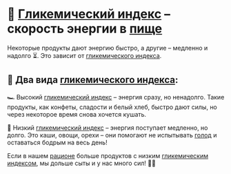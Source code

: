 # 🚗 [Гликемический индекс](glycemic_index.md) – скорость энергии в [пище](food2.md)

Некоторые продукты дают энергию быстро, а другие – медленно и надолго ⏳.
Это зависит от [гликемического индекса](glycemic_index.md).

## 🔹 Два вида [гликемического индекса](glycemic_index.md):
🏎 Высокий [гликемический индекс](glycemic_index.md) – энергия сразу, но ненадолго.
Такие продукты, как конфеты, сладости и белый хлеб, быстро дают силы,
но через некоторое время снова хочется кушать.

🚜 Низкий [гликемический индекс](glycemic_index.md) – энергия поступает медленно, но долго.
Это каши, овощи, орехи – они помогают не испытывать [голод](hunger.md) и оставаться бодрым на весь день!

Если в нашем [рационе](ration.md) больше продуктов с низким [гликемическим индексом](glycemic_index.md),
мы дольше сыты и у нас много сил! 💪😊
